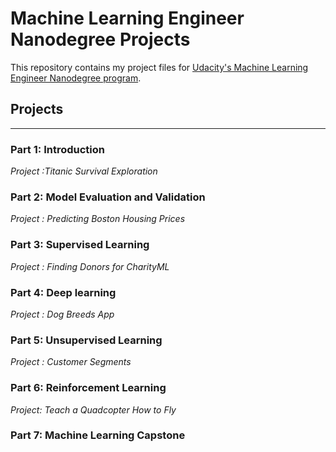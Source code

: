 # Machine Learning Engineer Nanodegree Projects

This repository contains my project files for [Udacity's Machine Learning Engineer Nanodegree program](https://eg.udacity.com/course/machine-learning-engineer-nanodegree--nd009).

## Projects
---


### Part 1: Introduction

*Project :Titanic Survival Exploration*

### Part 2: Model Evaluation and Validation

*Project : Predicting Boston Housing Prices*

### Part 3: Supervised Learning

*Project : Finding Donors for CharityML*

### Part 4: Deep learning

*Project : Dog Breeds App*

### Part 5: Unsupervised Learning

*Project : Customer Segments* 

### Part 6: Reinforcement Learning

*Project: Teach a Quadcopter How to Fly*

### Part 7: Machine Learning Capstone
